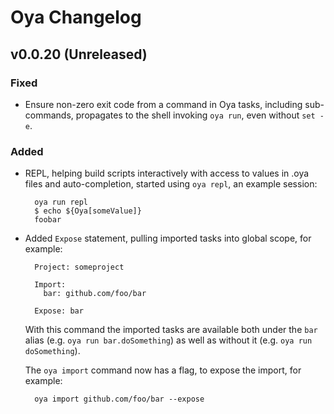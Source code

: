 # Oya Changelog

## v0.0.20 (Unreleased)

### Fixed

- Ensure non-zero exit code from a command in Oya tasks, including sub-commands,
  propagates to the shell invoking `oya run`, even without `set -e`.

### Added

- REPL, helping build scripts interactively with access to values in .oya files
  and auto-completion, started using `oya repl`, an example session:

        oya run repl
        $ echo ${Oya[someValue]}
        foobar

- Added `Expose` statement, pulling imported tasks into global scope, for example:

        Project: someproject

        Import:
          bar: github.com/foo/bar

        Expose: bar

  With this command the imported tasks are available both under the `bar` alias
  (e.g. `oya run bar.doSomething`) as well as without it (e.g. `oya run
  doSomething`).

  The `oya import` command now has a flag, to expose the import, for example:

        oya import github.com/foo/bar --expose
